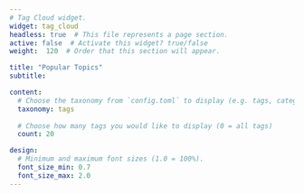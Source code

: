```yaml
---
# Tag Cloud widget.
widget: tag_cloud
headless: true  # This file represents a page section.
active: false  # Activate this widget? true/false
weight:  120  # Order that this section will appear.

title: "Popular Topics"
subtitle:

content:
  # Choose the taxonomy from `config.toml` to display (e.g. tags, categories)
  taxonomy: tags
  
  # Choose how many tags you would like to display (0 = all tags)
  count: 20

design:
  # Minimum and maximum font sizes (1.0 = 100%).
  font_size_min: 0.7
  font_size_max: 2.0
---
```

